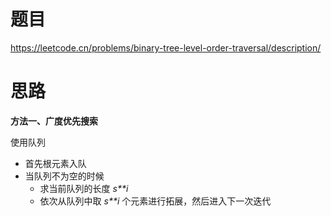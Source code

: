 # 题目

https://leetcode.cn/problems/binary-tree-level-order-traversal/description/



# 思路

**方法一、广度优先搜索**

使用队列

- 首先根元素入队
- 当队列不为空的时候
  - 求当前队列的长度 *s**i*
  - 依次从队列中取 *s**i* 个元素进行拓展，然后进入下一次迭代